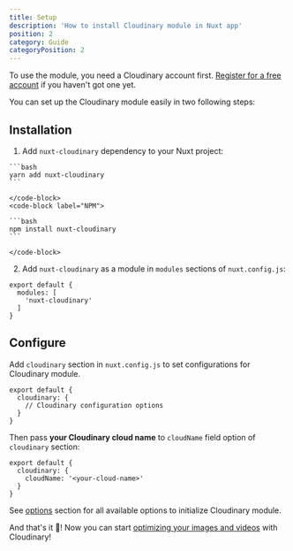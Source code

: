 ```yaml
---
title: Setup
description: 'How to install Cloudinary module in Nuxt app'
position: 2
category: Guide
categoryPosition: 2
---
```


<alert type="info">

To use the module, you need a Cloudinary account first. [Register for a free account](https://cloudinary.com/users/register/free) if you haven't got one yet.

</alert>

You can set up the Cloudinary module easily in two following steps:

## Installation

1. Add `nuxt-cloudinary` dependency to your Nuxt project:

  <code-group>
    <code-block label="Yarn" active>

    ```bash
    yarn add nuxt-cloudinary
    ```

    </code-block>
    <code-block label="NPM">

    ```bash
    npm install nuxt-cloudinary
    ```

    </code-block>
  </code-group>

2. Add `nuxt-cloudinary` as a module in `modules` sections of `nuxt.config.js`:

  ```js[nuxt.config.js]
  export default {
    modules: [
      'nuxt-cloudinary'
    ]
  }
  ```

## Configure

Add `cloudinary` section in `nuxt.config.js` to set configurations for Cloudinary module.

```js[nuxt.config.js]
export default {
  cloudinary: {
    // Cloudinary configuration options
  }
}
```

Then pass **your Cloudinary cloud name** to `cloudName` field option of `cloudinary` section:

```js[nuxt.config.js]
export default {
  cloudinary: {
    cloudName: '<your-cloud-name>'
  }
}
```

See [options](/options) section for all available options to initialize Cloudinary module.

And that's it 🎉! Now you can start [optimizing your images and videos](/usage) with Cloudinary!
